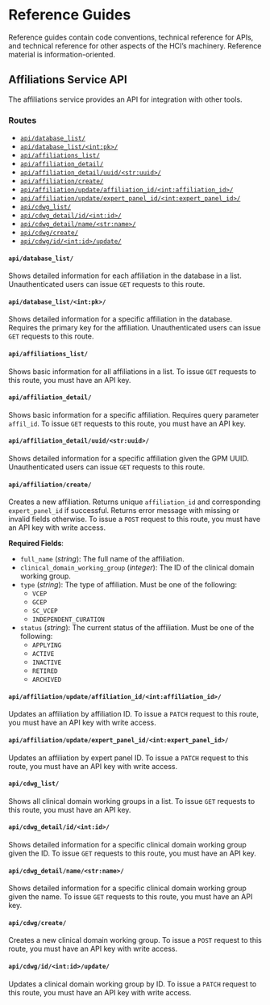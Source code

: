 # Reference Guides

Reference guides contain code conventions, technical reference for APIs,
and technical reference for other aspects of the HCI’s machinery.
Reference material is information-oriented.

## Affiliations Service API

The affiliations service provides an API for integration with other tools.

### Routes

- [`api/database_list/`](#apidatabase_list)
- [`api/database_list/<int:pk>/`](#apidatabase_listintpk)
- [`api/affiliations_list/`](#apiaffiliations_list)
- [`api/affiliation_detail/`](#apiaffiliation_detail)
- [`api/affiliation_detail/uuid/<str:uuid>/`](#apiaffiliation_detailuuidstruuid)
- [`api/affiliation/create/`](#apiaffiliationcreate)
- [`api/affiliation/update/affiliation_id/<int:affiliation_id>/`](#apiaffiliationupdateaffiliation_idintaffiliation_id)
- [`api/affiliation/update/expert_panel_id/<int:expert_panel_id>/`](#apiaffiliationupdateexpert_panel_idintexpert_panel_id)
- [`api/cdwg_list/`](#apicdwg_list)
- [`api/cdwg_detail/id/<int:id>/`](#apicdwg_detailidintid)
- [`api/cdwg_detail/name/<str:name>/`](#apicdwg_detailnamestrname)
- [`api/cdwg/create/`](#apicdwgcreate)
- [`api/cdwg/id/<int:id>/update/`](#apicdwgidintidupdate)

#### `api/database_list/`

Shows detailed information for each affiliation in the database in a list.
Unauthenticated users can issue `GET` requests to this route.

#### `api/database_list/<int:pk>/`

Shows detailed information for a specific affiliation in the database. 
Requires the primary key for the affiliation. Unauthenticated users can issue `GET`
requests to this route.

#### `api/affiliations_list/`

Shows basic information for all affiliations in a list. To issue `GET` requests to this
route, you must have an API key.

#### `api/affiliation_detail/`

Shows basic information for a specific affiliation. Requires query parameter `affil_id`.
To issue `GET` requests to this route, you must have an API key.

#### `api/affiliation_detail/uuid/<str:uuid>/`

Shows detailed information for a specific affiliation given the GPM UUID.
Unauthenticated users can issue `GET` requests to this route.

#### `api/affiliation/create/`

Creates a new affiliation. Returns unique `affiliation_id` and corresponding
`expert_panel_id` if successful. Returns error message with missing or invalid fields
otherwise. To issue a `POST` request to this route, you must have an API key with write
access.

**Required Fields**:

- `full_name` (*string*): The full name of the affiliation.
- `clinical_domain_working_group` (*integer*): The ID of the clinical domain working
  group.
- `type` (*string*): The type of affiliation. Must be one of the following:
  - `VCEP`
  - `GCEP`
  - `SC_VCEP`
  - `INDEPENDENT_CURATION`
- `status` (*string*): The current status of the affiliation. Must be one of the 
  following:
  - `APPLYING`
  - `ACTIVE`
  - `INACTIVE`
  - `RETIRED`
  - `ARCHIVED`

#### `api/affiliation/update/affiliation_id/<int:affiliation_id>/`

Updates an affiliation by affiliation ID. To issue a `PATCH` request to this route, you
must have an API key with write access.

#### `api/affiliation/update/expert_panel_id/<int:expert_panel_id>/`

Updates an affiliation by expert panel ID. To issue a `PATCH` request to this route, you
must have an API key with write access.

#### `api/cdwg_list/`

Shows all clinical domain working groups in a list. To issue `GET` requests to this
route, you must have an API key.

#### `api/cdwg_detail/id/<int:id>/`

Shows detailed information for a specific clinical domain working group given the ID.
To issue `GET` requests to this route, you must have an API key.

#### `api/cdwg_detail/name/<str:name>/`

Shows detailed information for a specific clinical domain working group given the name.
To issue `GET` requests to this route, you must have an API key.

#### `api/cdwg/create/`

Creates a new clinical domain working group. To issue a `POST` request to this route,
you must have an API key with write access.

#### `api/cdwg/id/<int:id>/update/`

Updates a clinical domain working group by ID. To issue a `PATCH` request to this route,
you must have an API key with write access.

